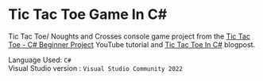 # Tic Tac Toe Game In C#
Tic Tac Toe/ Noughts and Crosses console game project from the [Tic Tac Toe - C# Beginner Project](https://youtu.be/cW_UI4IQSWI?si=6sbmhkMtBe5yGtj_) YouTube tutorial and [Tic Tac Toe In C#](https://thecoderscat.wordpress.com/2024/01/03/tic-tac-toe-in-c-sharp/) blogpost.


Language Used: `C#`  
Visual Studio version : `Visual Studio Community 2022`
